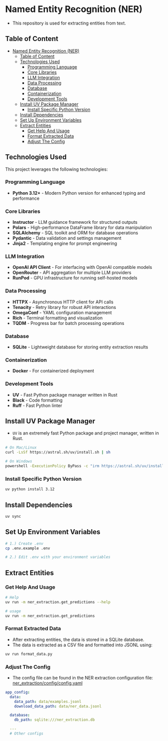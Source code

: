 # Named Entity Recognition (NER)

- This repository is used for extracting entities from text.

## Table of Content

- [Named Entity Recognition (NER)](#named-entity-recognition-ner)
  - [Table of Content](#table-of-content)
  - [Technologies Used](#technologies-used)
    - [Programming Language](#programming-language)
    - [Core Libraries](#core-libraries)
    - [LLM Integration](#llm-integration)
    - [Data Processing](#data-processing)
    - [Database](#database)
    - [Containerization](#containerization)
    - [Development Tools](#development-tools)
  - [Install UV Package Manager](#install-uv-package-manager)
    - [Install Specific Python Version](#install-specific-python-version)
  - [Install Dependencies](#install-dependencies)
  - [Set Up Environment Variables](#set-up-environment-variables)
  - [Extract Entities](#extract-entities)
    - [Get Help And Usage](#get-help-and-usage)
    - [Format Extracted Data](#format-extracted-data)
    - [Adjust The Config](#adjust-the-config)

## Technologies Used

This project leverages the following technologies:

### Programming Language

- **Python 3.12+** - Modern Python version for enhanced typing and performance

### Core Libraries

- **Instructor** - LLM guidance framework for structured outputs
- **Polars** - High-performance DataFrame library for data manipulation
- **SQLAlchemy** - SQL toolkit and ORM for database operations
- **Pydantic** - Data validation and settings management
- **Jinja2** - Templating engine for prompt engineering

### LLM Integration

- **OpenAI API Client** - For interfacing with OpenAI compatible models
- **OpenRouter** - API aggregation for multiple LLM providers
- **RunPod** - GPU infrastructure for running self-hosted models

### Data Processing

- **HTTPX** - Asynchronous HTTP client for API calls
- **Tenacity** - Retry library for robust API interactions
- **OmegaConf** - YAML configuration management
- **Rich** - Terminal formatting and visualization
- **TQDM** - Progress bar for batch processing operations

### Database

- **SQLite** - Lightweight database for storing entity extraction results

### Containerization

- **Docker** - For containerized deployment

### Development Tools

- **UV** - Fast Python package manager written in Rust
- **Black** - Code formatting
- **Ruff** - Fast Python linter

## Install UV Package Manager

- `UV` is an extremely fast Python package and project manager, written in Rust.

```sh
# On Mac/Linux
curl -LsSf https://astral.sh/uv/install.sh | sh

# On Windows
powershell -ExecutionPolicy ByPass -c "irm https://astral.sh/uv/install.ps1 | iex"
```

### Install Specific Python Version

```sh
uv python install 3.12
```

## Install Dependencies

```sh
uv sync
```

## Set Up Environment Variables

```sh
# 1.) Create .env
cp .env.example .env

# 2.) Edit .env with your environment variables
```

## Extract Entities

### Get Help And Usage

```sh
# Help
uv run -m ner_extraction.get_predictions --help

# usage
uv run -m ner_extraction.get_predictions
```

### Format Extracted Data

- After extracting entities, the data is stored in a SQLite database.
- The data is extracted as a CSV file and formatted into JSONL using:

```sh
uv run format_data.py
```

### Adjust The Config

- The config file can be found in the NER extraction configuration file: [ner_extraction/config/config.yaml](ner_extraction/config/config.yaml)

```yaml
app_config:
  data:
    data_path: data/examples.jsonl
    download_data_path: data/ner_data.jsonl

  database:
    db_path: sqlite:///ner_extraction.db

  ---
  # Other configs

```

